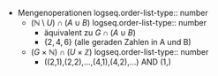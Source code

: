 - Mengenoperationen
  logseq.order-list-type:: number
	- $(\mathbb{N}\setminus U)\cap(A\cup B)$
	  logseq.order-list-type:: number
		- äquivalent zu $G\cap(A\cup B)$
		- $\lbrace2,4,6\rbrace$ (alle geraden Zahlen in A und B)
	- $(G\times\mathbb{N})\cap(U\times\mathbb{Z})$
	  logseq.order-list-type:: number
		- ((2,1),(2,2),...,(4,1),(4,2),...) AND (1,)